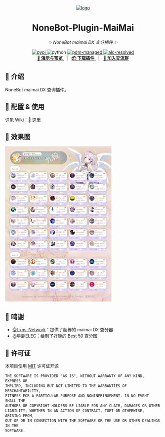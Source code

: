 <!-- markdownlint-disable MD033 MD036 MD041 MD045 -->
<div align="center">
  <a href="https://v2.nonebot.dev/store">
    <img src="./docs/NoneBotPlugin.svg" width="300" alt="logo">
  </a>
</div>

<div align="center">

# NoneBot-Plugin-MaiMai

_✨ NoneBot maimai DX 查分插件 ✨_

<a href="">
  <img src="https://img.shields.io/pypi/v/nonebot-plugin-lxns-maimai.svg" alt="pypi" />
</a>
<img src="https://img.shields.io/badge/python-3.10+-blue.svg" alt="python">
<a href="https://pdm.fming.dev">
  <img src="https://img.shields.io/endpoint?url=https%3A%2F%2Fcdn.jsdelivr.net%2Fgh%2Fpdm-project%2F.github%2Fbadge.json" alt="pdm-managed">
</a>
<a href="https://github.com/nonebot/plugin-alconna">
  <img src="https://img.shields.io/badge/Alconna-resolved-2564C2" alt="alc-resolved">
</a>

<br/>

[//]: # ([![NoneBot Registry]&#40;https://img.shields.io/endpoint?url=https%3A%2F%2Fnbbdg.lgc2333.top%2Fplugin%2Fnonebot-plugin-lxns-maimai&#41;]&#40;https://registry.nonebot.dev/plugin/nonebot-plugin-lxns-maimai:nonebot_plugin_lxns_maimai&#41;)

[//]: # ([![Supported Adapters]&#40;https://img.shields.io/endpoint?url=https%3A%2F%2Fnbbdg.lgc2333.top%2Fplugin-adapters%2Fnonebot-plugin-lxns-maimai&#41;]&#40;https://registry.nonebot.dev/plugin/nonebot-plugin-lxns-maimai:nonebot_plugin_lxns_maimai&#41;)

<a href="#-效果图">
  <strong>📸 演示与预览</strong>
</a>
&nbsp;&nbsp;|&nbsp;&nbsp;
<a href="https://github.com/KomoriDev/nonebot-plugin-lxns-maimai/wiki/%E5%AE%89%E8%A3%85">
  <strong>📦️ 下载插件</strong>
</a>
&nbsp;&nbsp;|&nbsp;&nbsp;
<a href="https://qm.qq.com/q/Vuipof2zug" target="__blank">
  <strong>💬 加入交流群</strong>
</a>

</div>

## 📖 介绍

NoneBot maimai DX 查询插件。

## 🎉 配置 & 使用

详见 Wiki：[📖 这里](https://github.com/KomoriDev/nonebot-plugin-lxns-maimai/wiki)

## 📸 效果图

<img src="./docs/rendering.png" height="500" alt="rendering"/>

## 💖 鸣谢

- [@Lxns-Network](https://github.com/Lxns-Network)：提供了超棒的 maimai DX 查分器
- [@星鹿ELEC](https://space.bilibili.com/628990513)：绘制了好康的 Best 50 查分图

## 📄 许可证

本项目使用 [MIT](./LICENSE) 许可证开源

```text
THE SOFTWARE IS PROVIDED "AS IS", WITHOUT WARRANTY OF ANY KIND, EXPRESS OR
IMPLIED, INCLUDING BUT NOT LIMITED TO THE WARRANTIES OF MERCHANTABILITY,
FITNESS FOR A PARTICULAR PURPOSE AND NONINFRINGEMENT. IN NO EVENT SHALL THE
AUTHORS OR COPYRIGHT HOLDERS BE LIABLE FOR ANY CLAIM, DAMAGES OR OTHER
LIABILITY, WHETHER IN AN ACTION OF CONTRACT, TORT OR OTHERWISE, ARISING FROM,
OUT OF OR IN CONNECTION WITH THE SOFTWARE OR THE USE OR OTHER DEALINGS IN THE
SOFTWARE.
```
